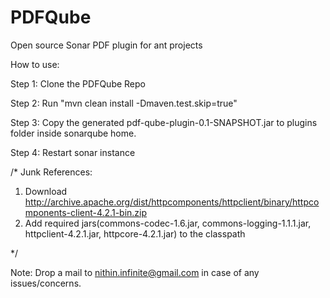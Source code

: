 PDFQube
=======

Open source Sonar PDF plugin for ant projects

How to use:

Step 1: Clone the PDFQube Repo

Step 2: Run "mvn clean install -Dmaven.test.skip=true"

Step 3: Copy the generated pdf-qube-plugin-0.1-SNAPSHOT.jar to plugins folder inside sonarqube home.

Step 4: Restart sonar instance

/* Junk References:

1. Download http://archive.apache.org/dist/httpcomponents/httpclient/binary/httpcomponents-client-4.2.1-bin.zip
2. Add required jars(commons-codec-1.6.jar, commons-logging-1.1.1.jar, httpclient-4.2.1.jar, httpcore-4.2.1.jar) to the classpath

*/


Note: Drop a mail to nithin.infinite@gmail.com in case of any issues/concerns.



